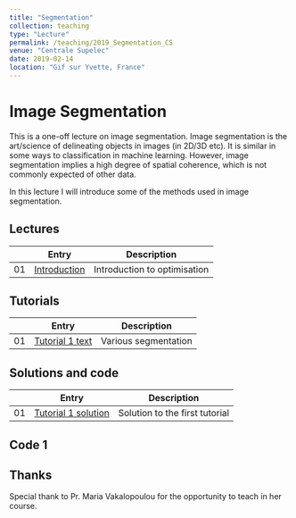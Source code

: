 ```yaml
---
title: "Segmentation"
collection: teaching
type: "Lecture"
permalink: /teaching/2019_Segmentation_CS
venue: "Centrale Supelec"
date: 2019-02-14
location: "Gif sur Yvette, France"
---
```


Image Segmentation
===============

This is a one-off lecture on image segmentation. Image segmentation is
the art/science of delineating objects in images (in 2D/3D etc). It is
similar in some ways to classification in machine learning. However,
image segmentation implies a high degree of spatial coherence, which
is not commonly expected of other data.

In this lecture I will introduce some of the methods used in image segmentation.

Lectures
--------

|  | Entry                                                  | Description                                                 |
|--| --------                                               |------------------------------------------------------------ |
|01| [Introduction](/files/Segmentation_2019.pdf)           | Introduction to optimisation                                |


Tutorials
---------

|  | Entry                                                  | Description                                                 |
|--| --------                                               |------------------------------------------------------------ |
|01| [Tutorial 1 text](/files/Segmentation_Tutorial.ipynb)              | Various segmentation                   |


Solutions and code
---------

|  | Entry                                                  | Description                                                 |
|--| --------                                               |------------------------------------------------------------ |
|01| [Tutorial 1 solution](/files/Tutorial_segmentation_en-solution.pdf)         | Solution to the first tutorial |


Code 1
------





Thanks
------

Special thank to Pr. Maria Vakalopoulou for the opportunity to teach
in her course.



